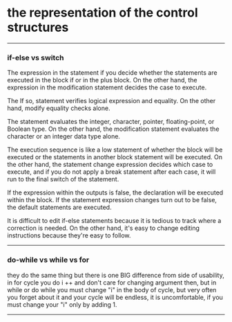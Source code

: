 # the representation of the control structures

------------


### if-else vs switch
The expression in the statement if you decide whether the statements are executed in the block if or in the plus block. On the other hand, the expression in the modification statement decides the case to execute.

The If so, statement verifies logical expression and equality. On the other hand, modify equality checks alone.

The statement evaluates the integer, character, pointer, floating-point, or Boolean type. On the other hand, the modification statement evaluates the character or an integer data type alone.

The execution sequence is like a low statement of whether the block will be executed or the statements in another block statement will be executed. On the other hand, the statement change expression decides which case to execute, and if you do not apply a break statement after each case, it will run to the final switch of the statement.

If the expression within the outputs is false, the declaration will be executed within the block. If the statement expression changes turn out to be false, the default statements are executed.

It is difficult to edit if-else statements because it is tedious to track where a correction is needed. On the other hand, it's easy to change editing instructions because they're easy to follow.


------------

### do-while vs while vs for
they do the same thing but there is one BIG difference from side of usability, in for cycle you do i ++ and don't care for changing argument then, but in while or do while you must change "i" in the body of cycle, but very often you forget about it and your cycle will be endless, it is uncomfortable, if you must change your "i" only by adding 1.

------------

